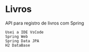 # Livros

API para registro de livros com Spring

	Usei a IDE VsCode
	Spring Web
	Spring Data JPA
	H2 DataBase
